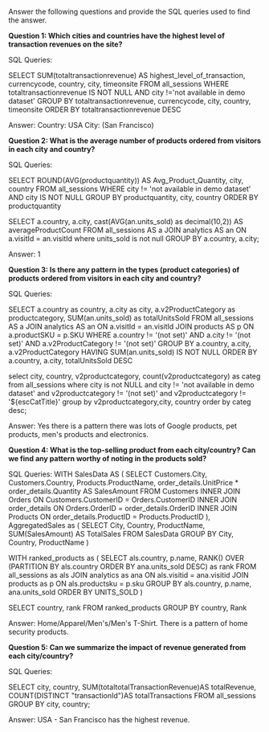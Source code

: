 Answer the following questions and provide the SQL queries used to find the answer.

    
**Question 1: Which cities and countries have the highest level of transaction revenues on the site?**


SQL Queries:

SELECT SUM(totaltransactionrevenue)
AS highest_level_of_transaction, currencycode, country, city, timeonsite FROM all_sessions WHERE totaltransactionrevenue IS NOT NULL AND city !='not available in demo dataset' GROUP BY totaltransactionrevenue, currencycode, city, country, timeonsite ORDER BY totaltransactionrevenue DESC



Answer: Country: USA City: (San Francisco)




**Question 2: What is the average number of products ordered from visitors in each city and country?**


SQL Queries:

SELECT ROUND(AVG(productquantity)) AS Avg_Product_Quantity, city, country
FROM all_sessions
WHERE city != 'not available in demo dataset' AND city IS NOT NULL
GROUP BY productquantity, city, country
ORDER BY productquantity

SELECT a.country, a.city, cast(AVG(an.units_sold) as decimal(10,2)) AS averageProductCount
FROM all_sessions AS a
JOIN analytics AS an ON a.visitId = an.visitId
where units_sold is not null
GROUP BY a.country, a.city;


Answer: 1





**Question 3: Is there any pattern in the types (product categories) of products ordered from visitors in each city and country?**


SQL Queries:

SELECT
    a.country as country,
    a.city as city,
    a.v2ProductCategory as productcategory,
    SUM(an.units_sold) as totalUnitsSold
FROM all_sessions AS a
JOIN analytics AS an ON a.visitId = an.visitId
JOIN products AS p ON a.productSKU = p.SKU
WHERE a.country != '(not set)'
    AND a.city != '(not set)'
    AND a.v2ProductCategory != '(not set)'
GROUP BY a.country, a.city, a.v2ProductCategory
HAVING SUM(an.units_sold) IS NOT NULL
ORDER BY a.country, a.city, totalUnitsSold DESC


select city, country, v2productcategory, count(v2productcategory) as categ
from all_sessions
where city is not NULL and city != 'not available in demo dataset'
and v2productcategory != '(not set)' and v2productcategory != '${escCatTitle}'
group by v2productcategory,city, country
order by categ desc;

Answer: Yes there is a pattern there was lots of Google products, pet products, men's products and electronics.





**Question 4: What is the top-selling product from each city/country? Can we find any pattern worthy of noting in the products sold?**


SQL Queries:
WITH SalesData AS (
  SELECT Customers.City, Customers.Country, Products.ProductName,
         order_details.UnitPrice * order_details.Quantity AS SalesAmount
  FROM Customers
  INNER JOIN Orders ON Customers.CustomerID = Orders.CustomerID
  INNER JOIN order_details ON Orders.OrderID = order_details.OrderID
  INNER JOIN Products ON order_details.ProductID = Products.ProductID
),
AggregatedSales as (
  SELECT City, Country, ProductName, SUM(SalesAmount) AS TotalSales
  FROM SalesData
  GROUP BY City, Country, ProductName
)

WITH ranked_products as (
SELECT 
    als.country, 
    p.name, 
    RANK() OVER (PARTITION BY als.country ORDER BY ana.units_sold DESC) as rank
FROM all_sessions as als
JOIN analytics as ana ON als.visitid = ana.visitid
JOIN products as p ON als.productsku = p.sku
GROUP BY als.country, p.name, ana.units_sold
ORDER BY UNITS_SOLD
)

SELECT country, rank
FROM ranked_products 
GROUP BY country, Rank



Answer: Home/Apparel/Men's/Men's T-Shirt. There is a pattern of home security products.





**Question 5: Can we summarize the impact of revenue generated from each city/country?**

SQL Queries:

 SELECT city, country,
    SUM(totaltotalTransactionRevenue)AS
  totalRevenue,
    COUNT(DISTINCT "transactionId")AS
  totalTransactions
  FROM all_sessions
  GROUP BY city, country;
  


Answer: USA - San Francisco has the highest revenue.







